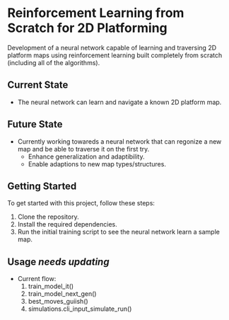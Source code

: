 # Reinforcement Learning from Scratch for 2D Platforming

Development of a neural network capable of learning and traversing 2D platform maps using reinforcement learning built completely from scratch (including all of the algorithms).

## Current State

- The neural network can learn and navigate a known 2D platform map.

## Future State

- Currently working towareds a neural network that can regonize a new map and be able to traverse it on the first try.
  - Enhance generalization and adaptibility.
  - Enable adaptions to new map types/structures.

## Getting Started

To get started with this project, follow these steps:

1. Clone the repository.
2. Install the required dependencies.
3. Run the initial training script to see the neural network learn a sample map.

## Usage *needs updating*
- Current flow:
  1. train_model_it()
  2. train_model_next_gen()
  3. best_moves_guiish()
  7. simulations.cli_input_simulate_run()
